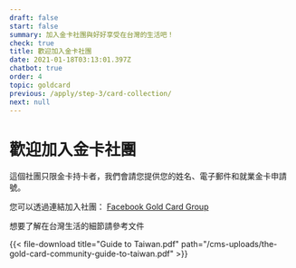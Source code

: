 ```yaml
---
draft: false
start: false
summary: 加入金卡社團與好好享受在台灣的生活吧！
check: true
title: 歡迎加入金卡社團
date: 2021-01-18T03:13:01.397Z
chatbot: true
order: 4
topic: goldcard
previous: /apply/step-3/card-collection/
next: null
---
```

# 歡迎加入金卡社團

這個社團只限金卡持卡者，我們會請您提供您的姓名、電子郵件和就業金卡申請號。

您可以透過連結加入社團： [Facebook Gold Card Group](https://www.facebook.com/groups/goldcard)

想要了解在台灣生活的細節請參考文件

{{< file-download title="Guide to Taiwan.pdf" path="/cms-uploads/the-gold-card-community-guide-to-taiwan.pdf" >}}